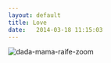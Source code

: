 ```yaml
---
layout: default
title: Love
date:   2014-03-18 11:15:03
---
```


![dada-mama-raife-zoom]({{site.url}}/images/love.jpg)